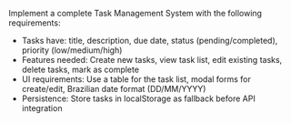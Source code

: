 Implement a complete Task Management System with the following requirements:

- Tasks have: title, description, due date, status (pending/completed), priority (low/medium/high)
- Features needed: Create new tasks, view task list, edit existing tasks, delete tasks, mark as complete
- UI requirements: Use a table for the task list, modal forms for create/edit, Brazilian date format (DD/MM/YYYY)
- Persistence: Store tasks in localStorage as fallback before API integration
